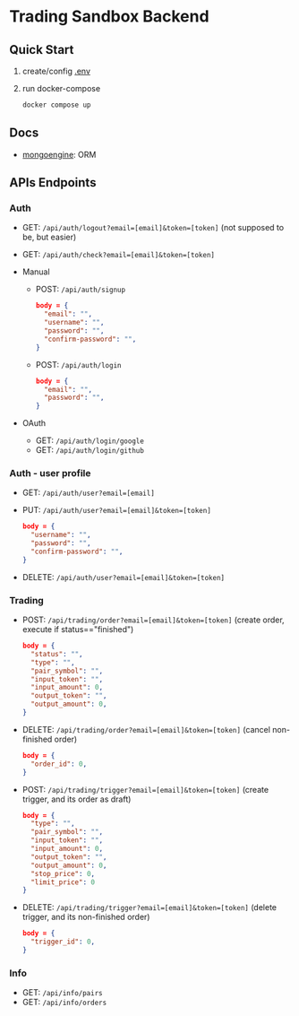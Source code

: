 # Trading Sandbox Backend

## Quick Start

1. create/config [.env](.env.sample)

2. run docker-compose

   ```bash
   docker compose up
   ```

## Docs

- [mongoengine](http://docs.mongoengine.org/tutorial.html): ORM

## APIs Endpoints

### Auth

- GET: `/api/auth/logout?email=[email]&token=[token]` (not supposed to be, but easier)
- GET: `/api/auth/check?email=[email]&token=[token]`

- Manual

  - POST: `/api/auth/signup`

    ```json
    body = {
      "email": "",
      "username": "",
      "password": "",
      "confirm-password": "",
    }
    ```

  - POST: `/api/auth/login`

    ```json
    body = {
      "email": "",
      "password": "",
    }
    ```

- OAuth

  - GET: `/api/auth/login/google`
  - GET: `/api/auth/login/github`

### Auth - user profile

- GET: `/api/auth/user?email=[email]`
- PUT: `/api/auth/user?email=[email]&token=[token]`

  ```json
  body = {
    "username": "",
    "password": "",
    "confirm-password": "",
  }
  ```

- DELETE: `/api/auth/user?email=[email]&token=[token]`

### Trading

- POST: `/api/trading/order?email=[email]&token=[token]` (create order, execute if status=="finished")

  ```json
  body = {
    "status": "",
    "type": "",
    "pair_symbol": "",
    "input_token": "",
    "input_amount": 0,
    "output_token": "",
    "output_amount": 0,
  }
  ```

- DELETE: `/api/trading/order?email=[email]&token=[token]` (cancel non-finished order)

  ```json
  body = {
    "order_id": 0,
  }
  ```

- POST: `/api/trading/trigger?email=[email]&token=[token]` (create trigger, and its order as draft)

  ```json
  body = {
    "type": "",
    "pair_symbol": "",
    "input_token": "",
    "input_amount": 0,
    "output_token": "",
    "output_amount": 0,
    "stop_price": 0,
    "limit_price": 0
  }
  ```

- DELETE: `/api/trading/trigger?email=[email]&token=[token]` (delete trigger, and its non-finished order)

  ```json
  body = {
    "trigger_id": 0,
  }
  ```

### Info

- GET: `/api/info/pairs`
- GET: `/api/info/orders`
